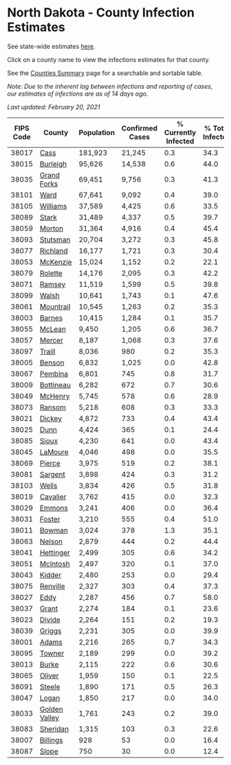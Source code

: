 # North Dakota - County Infection Estimates

See state-wide estimates [here](/infections/us-nd).

Click on a county name to view the infections estimates for that county.

See the [Counties Summary](/infections/summary-counties) page for a searchable and sortable table.

*Note: Due to the inherent lag between infections and reporting of cases, our estimates of infections are as of 14 days ago.*

*Last updated: February 20, 2021*

|   FIPS Code |                         County |   Population |   Confirmed Cases |   % Currently Infected |   % Total Infected |
|-------------|--------------------------------|--------------|-------------------|------------------------|--------------------|
|       38017 |                   [Cass](cass) |      181,923 |            21,245 |                    0.3 |               34.3 |
|       38015 |           [Burleigh](burleigh) |       95,626 |            14,538 |                    0.6 |               44.0 |
|       38035 |     [Grand Forks](grand-forks) |       69,451 |             9,756 |                    0.3 |               41.3 |
|       38101 |                   [Ward](ward) |       67,641 |             9,092 |                    0.4 |               39.0 |
|       38105 |           [Williams](williams) |       37,589 |             4,425 |                    0.6 |               33.5 |
|       38089 |                 [Stark](stark) |       31,489 |             4,337 |                    0.5 |               39.7 |
|       38059 |               [Morton](morton) |       31,364 |             4,916 |                    0.4 |               45.4 |
|       38093 |           [Stutsman](stutsman) |       20,704 |             3,272 |                    0.3 |               45.8 |
|       38077 |           [Richland](richland) |       16,177 |             1,721 |                    0.3 |               30.4 |
|       38053 |           [McKenzie](mckenzie) |       15,024 |             1,152 |                    0.2 |               22.1 |
|       38079 |             [Rolette](rolette) |       14,176 |             2,095 |                    0.3 |               42.2 |
|       38071 |               [Ramsey](ramsey) |       11,519 |             1,599 |                    0.5 |               39.8 |
|       38099 |                 [Walsh](walsh) |       10,641 |             1,743 |                    0.1 |               47.6 |
|       38061 |         [Mountrail](mountrail) |       10,545 |             1,263 |                    0.2 |               35.3 |
|       38003 |               [Barnes](barnes) |       10,415 |             1,284 |                    0.1 |               35.7 |
|       38055 |               [McLean](mclean) |        9,450 |             1,205 |                    0.6 |               36.7 |
|       38057 |               [Mercer](mercer) |        8,187 |             1,068 |                    0.3 |               37.6 |
|       38097 |               [Traill](traill) |        8,036 |               980 |                    0.2 |               35.3 |
|       38005 |               [Benson](benson) |        6,832 |             1,025 |                    0.0 |               42.8 |
|       38067 |             [Pembina](pembina) |        6,801 |               745 |                    0.8 |               31.7 |
|       38009 |         [Bottineau](bottineau) |        6,282 |               672 |                    0.7 |               30.6 |
|       38049 |             [McHenry](mchenry) |        5,745 |               578 |                    0.6 |               28.9 |
|       38073 |               [Ransom](ransom) |        5,218 |               608 |                    0.3 |               33.3 |
|       38021 |               [Dickey](dickey) |        4,872 |               733 |                    0.4 |               43.4 |
|       38025 |                   [Dunn](dunn) |        4,424 |               365 |                    0.1 |               24.4 |
|       38085 |                 [Sioux](sioux) |        4,230 |               641 |                    0.0 |               43.4 |
|       38045 |             [LaMoure](lamoure) |        4,046 |               498 |                    0.0 |               35.5 |
|       38069 |               [Pierce](pierce) |        3,975 |               519 |                    0.2 |               38.1 |
|       38081 |             [Sargent](sargent) |        3,898 |               424 |                    0.3 |               31.2 |
|       38103 |                 [Wells](wells) |        3,834 |               426 |                    0.5 |               31.8 |
|       38019 |           [Cavalier](cavalier) |        3,762 |               415 |                    0.0 |               32.3 |
|       38029 |               [Emmons](emmons) |        3,241 |               406 |                    0.0 |               36.4 |
|       38031 |               [Foster](foster) |        3,210 |               555 |                    0.4 |               51.0 |
|       38011 |               [Bowman](bowman) |        3,024 |               378 |                    1.3 |               35.1 |
|       38063 |               [Nelson](nelson) |        2,879 |               444 |                    0.2 |               44.4 |
|       38041 |         [Hettinger](hettinger) |        2,499 |               305 |                    0.6 |               34.2 |
|       38051 |           [McIntosh](mcintosh) |        2,497 |               320 |                    0.1 |               37.0 |
|       38043 |               [Kidder](kidder) |        2,480 |               253 |                    0.0 |               29.4 |
|       38075 |           [Renville](renville) |        2,327 |               303 |                    0.4 |               37.3 |
|       38027 |                   [Eddy](eddy) |        2,287 |               456 |                    0.7 |               58.0 |
|       38037 |                 [Grant](grant) |        2,274 |               184 |                    0.1 |               23.6 |
|       38023 |               [Divide](divide) |        2,264 |               151 |                    0.2 |               19.3 |
|       38039 |               [Griggs](griggs) |        2,231 |               305 |                    0.0 |               39.9 |
|       38001 |                 [Adams](adams) |        2,216 |               265 |                    0.7 |               34.3 |
|       38095 |               [Towner](towner) |        2,189 |               299 |                    0.0 |               39.2 |
|       38013 |                 [Burke](burke) |        2,115 |               222 |                    0.6 |               30.6 |
|       38065 |               [Oliver](oliver) |        1,959 |               150 |                    0.1 |               22.5 |
|       38091 |               [Steele](steele) |        1,890 |               171 |                    0.5 |               26.3 |
|       38047 |                 [Logan](logan) |        1,850 |               217 |                    0.0 |               34.0 |
|       38033 | [Golden Valley](golden-valley) |        1,761 |               243 |                    0.2 |               39.0 |
|       38083 |           [Sheridan](sheridan) |        1,315 |               103 |                    0.3 |               22.6 |
|       38007 |           [Billings](billings) |          928 |                53 |                    0.0 |               16.4 |
|       38087 |                 [Slope](slope) |          750 |                30 |                    0.0 |               12.4 |